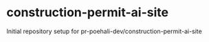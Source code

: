 # construction-permit-ai-site

Initial repository setup for pr-poehali-dev/construction-permit-ai-site
